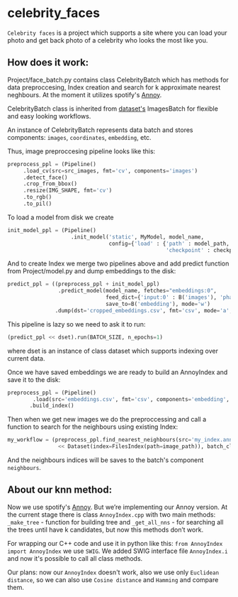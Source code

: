 # celebrity_faces

`Celebrity faces` is a project which supports a site where you can load your photo and get back photo of
a celebrity who looks the most like you.

## How does it work:
Project/face_batch.py contains class CelebrityBatch which has methods for data preproccesing, Index creation and search for k approximate nearest neghbours. At the moment it utilizes spotify's [Annoy](https://github.com/spotify/annoy).

CelebrityBatch class is inherited from [dataset's](https://github.com/analysiscenter/dataset) ImagesBatch 
for flexible and easy looking workflows.

An instance of CelebrityBatch represents data batch and stores components: `images`, `coordinates`, `embedding`, etc.

Thus, image preproccesing pipeline looks like this:

```python
preprocess_ppl = (Pipeline()
     .load_cv(src=src_images, fmt='cv', components='images')
     .detect_face()
     .crop_from_bbox()          
     .resize(IMG_SHAPE, fmt='cv')
     .to_rgb()
     .to_pil()
```

To load a model from disk we create

```python
init_model_ppl = (Pipeline()
                    .init_model('static', MyModel, model_name,
                                config={'load' : {'path' : model_path, 'graph': model_name + '.meta',
                                                  'checkpoint' : checkpoint_path}, 'build': False}))
```

And to create Index we merge two pipelines above and add predict function from Project/model.py and dump embeddings to the disk:

```python
predict_ppl = ((preprocess_ppl + init_model_ppl)
                .predict_model(model_name, fetches="embeddings:0",
                               feed_dict={'input:0' : B('images'), 'phase_train:0' : False},
                               save_to=B('embedding'), mode='w')
               .dump(dst='cropped_embeddings.csv', fmt='csv', mode='a', components=['embedding'], header=False)

```

This pipeline is lazy so we need to ask it to run:

```python
(predict_ppl << dset).run(BATCH_SIZE, n_epochs=1)
```
where dset is an instance of class dataset which supports indexing over current data.

Once we have saved embeddings we are ready to build an AnnoyIndex and save it to the disk:
```python
preprocess_ppl = (Pipeline()
     	.load(src='embeddings.csv', fmt='csv', components='embedding', index_col='file_name', post=load_func)
       .build_index()
```

Then when we get new images we do the preproccessing and call a function to search for the neighbours using existing Index:

```python
my_workflow = (preprocess_ppl.find_nearest_neighbours(src='my_index.ann', k_neighbours=6)
				<< Dataset(index=FilesIndex(path=image_path)), batch_class=CelebrityBatch))
```

And the neighbours indices will be saves to the batch's component `neighbours`.

## About our knn method:
Now we use spotify's [Annoy](https://github.com/spotify/annoy). But we’re implementing our Annoy version. At the current stage there is class `AnnoyIndex.cpp` with two main methods: ```_make_tree``` - function for building tree and ```_get_all_nns``` - for searching all the trees until have k candidates, but now this methods don’t work.

 For wrapping our C++ code and use it in python like this: ```from AnnoyIndex import AnnoyIndex``` we use `SWIG`. We added SWIG interface file `AnnoyIndex.i` and now it's possible to call all class methods.
 
 Our plans: now our ```AnnoyIndex``` doesn't work, also we use only `Euclidean distance`, so we can also use `Сosine distance` and  `Hamming` and compare them.
